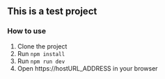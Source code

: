 ## This is a test project
### How to use
1. Clone the project
2. Run `npm install`
3. Run `npm run dev`
4. Open https://hostURL_ADDRESS in your browser